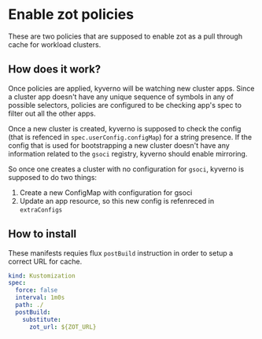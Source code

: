 # Enable zot policies

These are two policies that are supposed to enable zot as a pull through cache for workload clusters. 

## How does it work?

Once policies are applied, kyverno will be watching new cluster apps. Since a cluster app doesn't have any unique sequence of symbols in any of possible selectors, policies are configured to be checking app's spec to filter out all the other apps. 

Once a new cluster is created, kyverno is supposed to check the config (that is refenced in `spec.userConfig.configMap`) for a string presence. If the config that is used for bootstrapping a new cluster doesn't have any information related to the `gsoci` registry, kyverno should enable mirroring. 

So once one creates a cluster with no configuration for `gsoci`, kyverno is supposed to do two things:

1. Create a new ConfigMap with configuration for gsoci
2. Update an app resource, so this new config is refenreced in `extraConfigs`


## How to install

These manifests requies flux `postBuild` instruction in order to setup a correct URL for cache. 

```yaml
kind: Kustomization
spec:
  force: false
  interval: 1m0s
  path: ./
  postBuild:
    substitute:
      zot_url: ${ZOT_URL}
```
